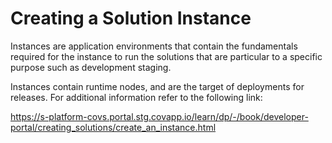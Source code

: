 # Creating a Solution Instance
Instances are application environments that contain the fundamentals required for the instance to run the solutions that are particular to a specific purpose such as development staging.

Instances contain runtime nodes, and are the target of deployments for releases. For additional information refer to the following link:

https://s-platform-covs.portal.stg.covapp.io/learn/dp/-/book/developer-portal/creating_solutions/create_an_instance.html
